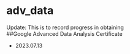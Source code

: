 # adv_data
Update: This is to record progress in obtaining <br>
##Google Advanced Data Analysis Certificate
- 2023.07.13
